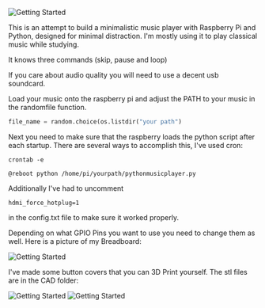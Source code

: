 ![Getting Started](pictures/picture2.JPG)

This is an attempt to build a minimalistic music player with Raspberry Pi and Python, designed for minimal distraction. I'm mostly using it to play classical music while studying.

It knows three commands (skip, pause and loop)

If you care about audio quality you will need to use a decent usb soundcard.

Load your music onto the raspberry pi and adjust the PATH to your music in the randomfile function.

```python
file_name = random.choice(os.listdir("your path")
```

Next you need to make sure that the raspberry loads the python script after each startup. There are several ways to accomplish this, I've used cron:

```
crontab -e
```

```
@reboot python /home/pi/yourpath/pythonmusicplayer.py
```

Additionally I've had to uncomment

```
hdmi_force_hotplug=1
```

in the config.txt file to make sure it worked properly.

Depending on what GPIO Pins you want to use you need to change them as well. Here is a picture of my Breadboard:

![Getting Started](pictures/picture1.JPG)

I've made some button covers that you can 3D Print yourself. The stl files are in the CAD folder:

![Getting Started](pictures/picture5.JPG)
![Getting Started](pictures/picture4.JPG)
